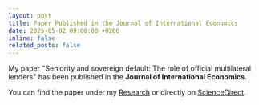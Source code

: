 ```yaml
---
layout: post
title: Paper Published in the Journal of International Economics
date: 2025-05-02 09:00:00 +0200
inline: false
related_posts: false
---
```


My paper "Seniority and sovereign default: The role of official multilateral lenders" has been published in the **Journal of International Economics**.

You can find the paper under my [Research](/research/) or directly on [ScienceDirect](https://www.sciencedirect.com/science/article/pii/S0022199625000546?via%3Dihub).
